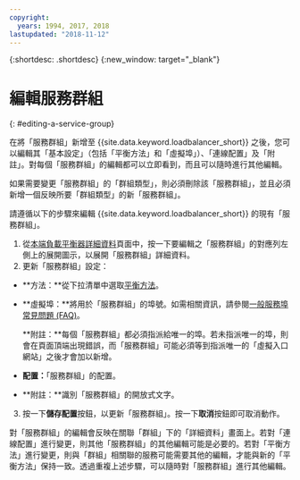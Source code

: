 ```yaml
---
copyright:
  years: 1994, 2017, 2018
lastupdated: "2018-11-12"
---
```


{:shortdesc: .shortdesc}
{:new_window: target="_blank"}

# 編輯服務群組
{: #editing-a-service-group}

在將「服務群組」新增至 {{site.data.keyword.loadbalancer_short}} 之後，您可以編輯其「基本設定」（包括「平衡方法」和「虛擬埠」）、「連線配置」及「附註」。對每個「服務群組」的編輯都可以立即看到，而且可以隨時進行其他編輯。 

如果需要變更「服務群組」的「群組類型」，則必須刪除該「服務群組」，並且必須新增一個反映所要「群組類型」的新「服務群組」。 

請遵循以下的步驟來編輯 {{site.data.keyword.loadbalancer_short}} 的現有「服務群組」。

1. 從[本端負載平衡器詳細資料](/docs/infrastructure/local-load-balancer?topic=local-load-balancer-viewing-local-load-balancer-details)頁面中，按一下要編輯之「服務群組」的對應列左側上的展開圖示，以展開「服務群組」詳細資料。
2. 更新「服務群組」設定：
  - **方法：**從下拉清單中選取[平衡方法](/docs/infrastructure/local-load-balancer?topic=local-load-balancer-load-balancing-methods)。
  - **虛擬埠：**將用於「服務群組」的埠號。如需相關資訊，請參閱[一般服務埠常見問題 (FAQ)](/docs/infrastructure/local-load-balancer?topic=local-load-balancer-faqs-for-local-load-balancer#what-services-can-be-load-balanced-)。 

  	**附註：**每個「服務群組」都必須指派給唯一的埠。若未指派唯一的埠，則會在頁面頂端出現錯誤，而「服務群組」可能必須等到指派唯一的「虛擬入口網站」之後才會加以新增。
  - **配置：**「服務群組」的配置。
  - **附註：**識別「服務群組」的開放式文字。
3. 按一下**儲存配置**按鈕，以更新「服務群組」。按一下**取消**按鈕即可取消動作。

對「服務群組」的編輯會反映在關聯「群組」下的「詳細資料」畫面上。若對「連線配置」進行變更，則其他「服務群組」的其他編輯可能是必要的。若對「平衡方法」進行變更，則與「群組」相關聯的服務可能需要其他的編輯，才能與新的「平衡方法」保持一致。透過重複上述步驟，可以隨時對「服務群組」進行其他編輯。
